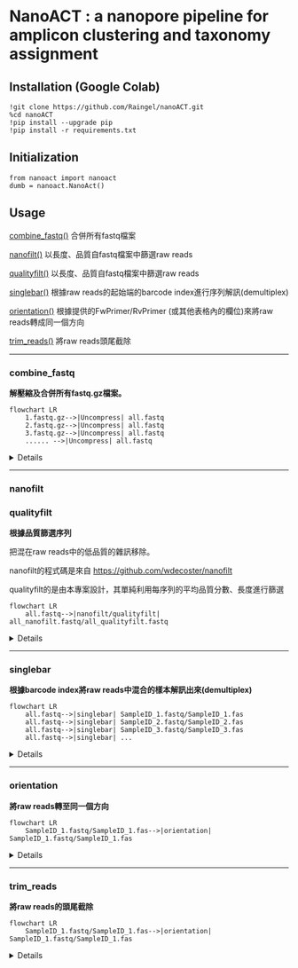 
# NanoACT : a nanopore pipeline for amplicon clustering and taxonomy assignment

## Installation (Google Colab)

    !git clone https://github.com/Raingel/nanoACT.git 
    %cd nanoACT 
    !pip install --upgrade pip 
    !pip install -r requirements.txt

## Initialization

    from nanoact import nanoact
    dumb = nanoact.NanoAct()



## Usage
[combine_fastq()](#combine_fastq) 合併所有fastq檔案

[nanofilt()](#nanofilt) 以長度、品質自fastq檔案中篩選raw reads

[qualityfilt()](#qualityfilt) 以長度、品質自fastq檔案中篩選raw reads

[singlebar()](#singlebar) 根據raw reads的起始端的barcode index進行序列解訊(demultiplex)

[orientation()](#orientation) 根據提供的FwPrimer/RvPrimer (或其他表格內的欄位)來將raw reads轉成同一個方向

[trim_reads()](#trim_reads) 將raw reads頭尾截除

---
### combine_fastq
**解壓縮及合併所有fastq.gz檔案。**
```mermaid
flowchart LR
    1.fastq.gz-->|Uncompress| all.fastq
    2.fastq.gz-->|Uncompress| all.fastq
    3.fastq.gz-->|Uncompress| all.fastq
    ...... -->|Uncompress| all.fastq
```
<details>
 大部分basecalling軟體會產生許多fastq.gz檔案，本功能可以將所有fastq.gz檔案合併成一個fastq檔案。<br>

	all_fastq = dumb.combine_fastq(
					src = "./bonito", 
					des = "./des/", 
					name = "all.fastq" 
				)
</details>
    
---
### nanofilt
### qualityfilt
**根據品質篩選序列**

把混在raw reads中的低品質的雜訊移除。

nanofilt的程式碼是來自 https://github.com/wdecoster/nanofilt

qualityfilt的是由本專案設計，其單純利用每序列的平均品質分數、長度進行篩選

```mermaid
flowchart LR
    all.fastq-->|nanofilt/qualityfilt| all_nanofilt.fastq/all_qualityfilt.fastq
```
<details> 
	
	all_fastq = dumb.nanofilt(src = '/content/all.fastq',
                           des = '/content/drive/MyDrive/Data/2023-000006/1_nanoflit/',
                           name = 'all_nanofilt.fastq',
                           NANOFILT_QSCORE = 9,  #recommended 7-9 
                           NANOFILT_MIN_LEN = 400, #depends on the length of your reads 
                           NANOFILT_MAX_LEN = 7000 #depends on the length of your reads
                           )
			   
	fastq_nano = dumb.qualityfilt(src = '/content/all.fastq',
                           des = '/content/drive/MyDrive/Data/2023-000006/1_nanoflit/',
                           name = 'all_qualityfilt.fastq',
                           QSCORE = 9,  #recommended 7-9
                           MIN_LEN = 400, #depends on the length of your reads 
                           MAX_LEN = 7000 #depends on the length of your reads
			   )
</details>


---
### singlebar
**根據barcode index將raw reads中混合的樣本解訊出來(demultiplex)**

```mermaid
flowchart LR
	all.fastq-->|singlebar| SampleID_1.fastq/SampleID_1.fas
	all.fastq-->|singlebar| SampleID_2.fastq/SampleID_2.fas
	all.fastq-->|singlebar| SampleID_3.fastq/SampleID_3.fas
	all.fastq-->|singlebar| ...
```

<details> 
	
	demultiplex = dumb.singlebar(
 				      #src: 輸入檔案，通常是經過qualityfilt處理的raw reads
		 		    src = '/content/all.fastq',  
	 			      #des: 一個資料夾，程式會在該資料夾中輸出以SampleID為檔名的fastq檔案或是fasta檔案（由output_format決定），例如 SampleID.fastq
				      #輸出的序列中，與barcode index吻合的位置會以小寫標記。後續可使用trim_reads()功能將barcode index等人造序列截除。
		                    des = '/content/drive/MyDrive/Data/2023-000006/2_singlebar/',  
		        	      #BARCODE_INDEX_FILE: barcode資料表，可以是csv或是tsv檔案，例如 barcode.csv。必須包含SampleID, FwIndex, RvAnchor，ExpectedLength四個欄位。
		                    BARCODE_INDEX_FILE="/content/drive/MyDrive/Data/2023-000006/230428.csv", 
		      		      #mismatch_ratio_f: FwIndex容許的錯誤率，預設為0.15。例如barcode長度為20bp，則容許0.15*20=3bp的錯誤(edit distance)。:
				    mismatch_ratio_f = 0.15, 
				      #mismatch_ratio_r: RvAnchor容許的錯誤率，預設為0.15。
				    mismatch_ratio_r = 0.15, 
			              #expected_length_variation: 預期的read長度變異，預設為0.3。例如預期的read長度為300bp，則容許0.3*300=90bp的變異。
		                    expected_length_variation = 0.3, 
		                      #search_range: 搜尋barcode的範圍，預設為150bp。代表搜尋範圍為前150bp和後150bp。
		                    search_range=150,
		                      #input_format: 輸入檔案的格式，預設為fastq。可以是fasta或fastq
		                    input_format = "fastq",
		                      #output_format: 輸出檔案的格式，預設為both。可以是fastq或是fasta。both代表同時輸出fastq和fasta。
		                    output_format = "both",
                    )
</details> 

---
### orientation
**將raw reads轉至同一個方向**

```mermaid
flowchart LR
	SampleID_1.fastq/SampleID_1.fas-->|orientation| SampleID_1.fastq/SampleID_1.fas
```

<details> 
	
	#取出raw reads的前search_range長度的序列。並將其分別與FwPrimer及RvPrimer做align。若與FwPrimer較相近則代表此read為正股，反之則為反股
	orientation = dumb.orientation(
 				      #src: 輸入檔案，通常是經過qualityfilt處理的raw reads
		 		    src='/content/drive/MyDrive/Data/2023-000003/2_Singlebar_dumb/',  
	 			      #des: 一個資料夾，程式會在該資料夾中輸出以SampleID為檔名的fastq檔案或是fasta檔案（由output_format決定），例如 SampleID.fastq
		                    des='/content/drive/MyDrive/Data/2023-000003/3_Orientation_dumb/',  
		        	      #BARCODE_INDEX_FILE: barcode資料表，可以是csv或是tsv檔案，例如 barcode.csv
		                    BARCODE_INDEX_FILE="/content/drive/MyDrive/Data/2023-000006/230428.csv",
		                      #FwPrimer: 正股序列的欄位名稱，預設為"FwPrimer"
		                    FwPrimer = "FwPrimer",
		      		      #RvPrimer: 反股序列的欄位名稱，預設為"RvPrimer"
		                    RvPrimer = "RvPrimer",
		      		      #search_range: 搜尋FwPrimer/RvPrimer的範圍，預設為200bp。代表搜尋範圍前200bp。
		                    search_range=150,
		                      #input_format: 輸入檔案的格式，預設為fastq。可以是fasta或fastq
		                    input_format = "fastq",
		                      #output_format: 輸出檔案的格式，預設為both。可以是fastq或是fasta。both代表同時輸出fastq和fasta。
		                    output_format = "both",
                    )
</details> 

---
### trim_reads
**將raw reads的頭尾截除**

```mermaid
flowchart LR
	SampleID_1.fastq/SampleID_1.fas-->|orientation| SampleID_1.fastq/SampleID_1.fas
```

<details> 

	dumb.trim_reads (
			  #src: 輸入檔案的資料夾位置
			src="/content/drive/MyDrive/Data/2023-000010/3_Orientation_dumb/",
			  #des: 輸出檔案的資料夾位置
			des="/content/drive/MyDrive/Data/2023-000010/4_trimmed/",
			
			  #mode為table或是case。case代表利用singlebar的小寫標記來移除頭尾序列；table則代表利用提供的表格中的資訊移除
			mode="table",
			
			  ##當mode為table時才會用到的參數
			  #Barcode表單的位置
			BARCODE_INDEX_FILE="/content/drive/MyDrive/Data/2023-000010/barcode_230615.csv",
			  #要截除的前端標記點
			fw_col = "FwIndex",
			  #要截除的後端標記點
			rv_col = "RvAnchor",
			  #前標記點的容錯率。例如FwIndex長度為20bp，則容許0.15*20=3bp的錯誤(edit distance)。:
			mismatch_ratio_f = 0.15,
			  #後標記點的容錯率
			mismatch_ratio_r = 0.15,
			  #當無法找到標記點時，是否要捨棄該read
			discard_no_match = False,
			  #是否要檢查正反兩股
			check_both_directions = True,
			  #rv_col的標記點序列是否需要先做reverse complement再比對
			reverse_complement_rv_col = True, # false if you have reverse complement your rv_col
			
			  ##共通的參數
			  #input_format: 輸入檔案的格式，預設為fastq。可以是fasta或fastq
			input_format="fastq",
			  #output_format: 輸出檔案的格式，預設為both。可以是fastq或是fasta。both代表同時輸出fastq和fasta。
			output_format="both", 
			  #從距離標記點多遠的位置開始截除。例如標記點為atg時，則對於序列AAAAatgCCCC，若fw_offset為0，則獲得之序列為CCCC；若若fw_offset為2，則獲得的序列為CC
			fw_offset = 0,
			rv_offset = 0,


	                )
</details> 


